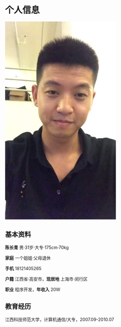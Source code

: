 # 个人信息

<img src="../images/chenchangqing.jpg" alt="图片替换文本" width="360" height="640" align="bottom" />

## 基本资料

**陈长青** 男·31岁·大专·175cm·70kg

**家庭** 一个姐姐·父母退休

**手机** 18121405265

**户籍** 江西省·高安市，**现居地** 上海市·闵行区

**职业** 程序开发，**年收入** 20W

## 教育经历

江西科技师范大学，计算机通信/大专，2007.09-2010.07